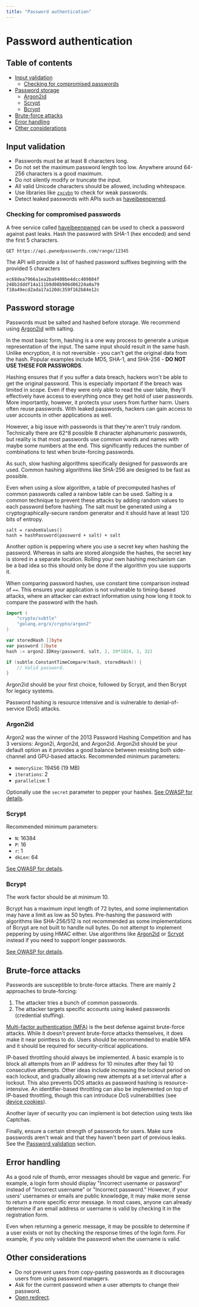```yaml
---
title: "Password authentication"
---
```


# Password authentication

## Table of contents

- [Input validation](#input-validation)
	- [Checking for compromised passwords](#checking-for-compromised-passwords)
- [Password storage](#password-storage)
	- [Argon2id](#argon2id)
	- [Scrypt](#scrypt)
	- [Bcrypt](#bcrypt)
- [Brute-force attacks](#brute-force-attacks)
- [Error handling](#error-handling)
- [Other considerations](#other-considerations)

## Input validation

- Passwords must be at least 8 characters long.
- Do not set the maximum password length too low. Anywhere around 64-256 characters is a good maximum.
- Do not silently modify or truncate the input.
- All valid Unicode characters should be allowed, including whitespace.
- Use libraries like [`zxcvbn`](https://github.com/dropbox/zxcvbn) to check for weak passwords.
- Detect leaked passwords with APIs such as [haveibeenpwned](https://haveibeenpwned.com/API/v3).

### Checking for compromised passwords

A free service called [haveibeenpwned](https://haveibeenpwned.com/API/v3) can be used to check a password against past leaks. Hash the password with SHA-1 (hex encoded) and send the first 5 characters.

```
GET https://api.pwnedpasswords.com/range/12345
```

The API will provide a list of hashed password suffixes beginning with the provided 5 characters

```
ec68dea7966a1ea2ba9408be4dcc409884f
248b2dddf14a111b9d08b906d06224a0a79
f10a49ecd2ada17a120dc359f162b84e12c
```

## Password storage

Passwords must be salted and hashed before storage. We recommend using [Argon2id](#argon2id) with salting.

In the most basic form, hashing is a one way process to generate a unique representation of the input. The same input should result in the same hash. Unlike encryption, it is not reversible - you can't get the original data from the hash. Popular examples include MD5, SHA-1, and SHA-256 - **DO NOT USE THESE FOR PASSWORDS**.

Hashing ensures that if you suffer a data breach, hackers won't be able to get the original password. This is especially important if the breach was limited in scope. Even if they were only able to read the user table, they'll effectively have access to everything once they get hold of user passwords. More importantly, however, it protects your users from further harm. Users often reuse passwords. With leaked passwords, hackers can gain access to user accounts in other applications as well.

However, a big issue with passwords is that they're aren't truly random. Technically there are 62^8 possible 8 character alphanumeric passwords, but reality is that most passwords use common words and names with maybe some numbers at the end. This significantly reduces the number of combinations to test when brute-forcing passwords. 

As such, slow hashing algorithms specifically designed for passwords are used. Common hashing algorithms like SHA-256 are designed to be fast as possible.

Even when using a slow algorithm, a table of precomputed hashes of common passwords called a rainbow table can be used. Salting is a common technique to prevent these attacks by adding random values to each password before hashing. The salt must be generated using a cryptographically-secure random generator and it should have at least 120 bits of entropy.

```
salt = randomValues()
hash = hashPassword(password + salt) + salt
```

Another option is peppering where you use a secret key when hashing the password. Whereas in salts are stored alongside the hashes, the secret key is stored in a separate location. Rolling your own hashing mechanism can be a bad idea so this should only be done if the algorithm you use supports it.

When comparing password hashes, use constant time comparison instead of `==`. This ensures your application is not vulnerable to timing-based attacks, where an attacker can extract information using how long it took to compare the password with the hash.

```go
import (
	"crypto/subtle"
	"golang.org/x/crypto/argon2"
)

var storedHash []byte
var password []byte
hash := argon2.IDKey(password, salt, 2, 19*1024, 1, 32)

if (subtle.ConstantTimeCompare(hash, storedHash)) {
	// Valid password.
}
```

Argon2id should be your first choice, followed by Scrypt, and then Bcrypt for legacy systems.

Password hashing is resource intensive and is vulnerable to denial-of-service (DoS) attacks.

### Argon2id

Argon2 was the winner of the 2013 Password Hashing Competition and has 3 versions: Argon2i, Argon2d, and Argon2id. Argon2id should be your default option as it provides a good balance between resisting both side-channel and GPU-based attacks. Recommended minimum parameters:

- `memorySize`: 19456 (19 MB)
- `iterations`: 2
- `parallelism`: 1

Optionally use the `secret` parameter to pepper your hashes. [See OWASP for details](https://cheatsheetseries.owasp.org/cheatsheets/Password_Storage_Cheat_Sheet.html#argon2id).

### Scrypt

Recommended minimum parameters:

- `N`: 16384
- `P`: 16
- `r`: 1
- `dkLen`: 64

[See OWASP for details](https://cheatsheetseries.owasp.org/cheatsheets/Password_Storage_Cheat_Sheet.html#scrypt).

### Bcrypt

The work factor should be at minimum 10.

Bcrypt has a maximum input length of 72 bytes, and some implementation may have a limit as low as 50 bytes. Pre-hashing the password with algorithms like SHA-256/512 is not recommended as some implementations of Bcrypt are not built to handle null bytes. Do not attempt to implement peppering by using HMAC either. Use algorithms like [Argon2id](#argon2id) or [Scrypt](#scrypt) instead if you need to support longer passwords.

[See OWASP for details](https://cheatsheetseries.owasp.org/cheatsheets/Password_Storage_Cheat_Sheet.html#bcrypt).

## Brute-force attacks

Passwords are susceptible to brute-force attacks. There are mainly 2 approaches to brute-forcing:

1. The attacker tries a bunch of common passwords.
2. The attacker targets specific accounts using leaked passwords (credential stuffing).

[Multi-factor authentication (MFA)](/mfa) is the best defense against brute-force attacks. While it doesn't prevent brute-force attacks themselves, it does make it near pointless to do. Users should be recommended to enable MFA and it should be required for security-critical applications.

IP-based throttling should always be implemented. A basic example is to block all attempts from an IP address for 10 minutes after they fail 10 consecutive attempts. Other ideas include increasing the lockout period on each lockout, and gradually allowing new attempts at a set interval after a lockout. This also prevents DOS attacks as password hashing is resource-intensive. An identifier-based throttling can also be implemented on top of IP-based throttling, though this can introduce DoS vulnerabilities (see [device cookies](https://owasp.org/www-community/Slow_Down_Online_Guessing_Attacks_with_Device_Cookies)).

Another layer of security you can implement is bot detection using tests like Captchas.

Finally, ensure a certain strength of passwords for users. Make sure passwords aren't weak and that they haven't been part of previous leaks. See the [Password validation](#password-validation) section.

## Error handling

As a good rule of thumb, error messages should be vague and generic. For example, a login form should display "Incorrect username or password" instead of "Incorrect username" or "Incorrect password." However, if your users' usernames or emails are public knowledge, it may make more sense to return a more specific error message. In most cases, anyone can already determine if an email address or username is valid by checking it in the registration form.

Even when returning a generic message, it may be possible to determine if a user exists or not by checking the response times of the login form. For example, if you only validate the password when the username is valid.

## Other considerations

- Do not prevent users from copy-pasting passwords as it discourages users from using password managers.
- Ask for the current password when a user attempts to change their password.
- [Open redirect](/open-redirect).